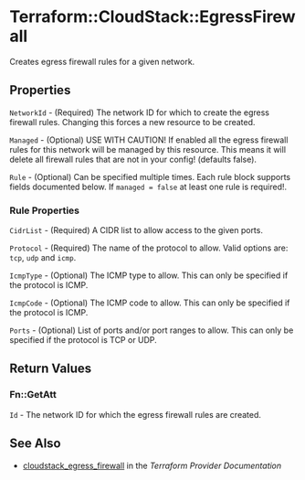 # Terraform::CloudStack::EgressFirewall

Creates egress firewall rules for a given network.

## Properties

`NetworkId` - (Required) The network ID for which to create the egress
firewall rules. Changing this forces a new resource to be created.

`Managed` - (Optional) USE WITH CAUTION! If enabled all the egress firewall
rules for this network will be managed by this resource. This means it will
delete all firewall rules that are not in your config! (defaults false).

`Rule` - (Optional) Can be specified multiple times. Each rule block supports
fields documented below. If `managed = false` at least one rule is required!.

### Rule Properties

`CidrList` - (Required) A CIDR list to allow access to the given ports.

`Protocol` - (Required) The name of the protocol to allow. Valid options are:
`tcp`, `udp` and `icmp`.

`IcmpType` - (Optional) The ICMP type to allow. This can only be specified if
the protocol is ICMP.

`IcmpCode` - (Optional) The ICMP code to allow. This can only be specified if
the protocol is ICMP.

`Ports` - (Optional) List of ports and/or port ranges to allow. This can only
be specified if the protocol is TCP or UDP.


## Return Values

### Fn::GetAtt

`Id` - The network ID for which the egress firewall rules are created.

## See Also

* [cloudstack_egress_firewall](https://www.terraform.io/docs/providers/cloudstack/r/egress_firewall.html) in the _Terraform Provider Documentation_